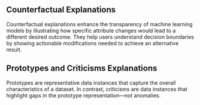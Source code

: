 ## Counterfactual Explanations
Counterfactual explanations enhance the transparency of machine learning models by illustrating how specific attribute changes would lead to a different desired outcome. They help users understand decision boundaries by showing actionable modifications needed to achieve an alternative result.

## Prototypes and Criticisms Explanations
Prototypes are representative data instances that capture the overall characteristics of a dataset. In contrast, criticisms are data instances that highlight gaps in the prototype representation—not anomalies.